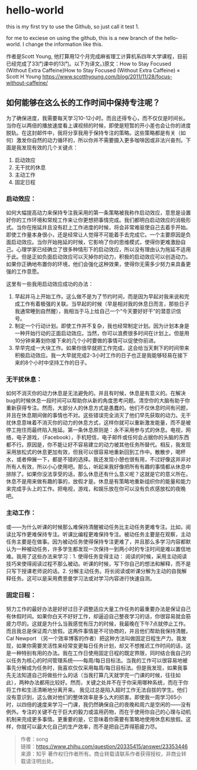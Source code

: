 # hello-world
this is my first try to use the Github, so just call it test 1.

for me to exciese on using the github, this is a new branch of the hello-world. I change the information like this.


作者是Scott Young, 他打算用12个月完成麻省理工计算机系四年大学课程，目前已经完成了33门课中的13门。以下为译文。)原文：How to Stay Focused (Without Extra Caffeine)How to Stay Focused (Without Extra Caffeine) « Scott H Young
https://www.scotthyoung.com/blog/2011/11/28/focus-without-caffeine/

## 如何能够在这么长的工作时间中保持专注呢？
为了确保进度，我需要每天学习10-12小时。而且还得专心，而不仅仅是时间长。当你在以两倍的播放速度看上课视频的时候，即使是短暂的开小差也会让你的进度脱轨。在这封邮件中，我将分享我用于保持专注的策略。这些策略都是有关（如何）激发你自然的动力循环的，所以你并不需要摄入更多咖啡因或非法兴奋剂。下面是我发现有效的几个关键点：
1. 启动效应
2. 无干扰的休息
3. 主动工作
4. 固定日程  
     
     
### 启动效应：
如何大幅提高动力来保持专注我采用的第一条策略被我称作启动效应，意思是设置好你的工作环境和常规工作来让你更想把事情完成。我们都明白启动效应的消极形式。当你在拖延并且没有赶上工作进度的时候，将会非常难驱使自己去着手开始。即使工作量本身很小，还是经常让人觉得不可能着手去完成它。一个主要原因是负面启动效应。当你开始拖延的时候，它影响了你的思维模式，使得你更难激励自己。心理学家已经确立了很多种情形下的启动效应，所以没有理由认为拖延不适用于此。但是正如负面启动效应可以灭掉你的动力，积极的启动效应可以创造动力。如果你正确地布置你的环境，他们会强化这种效果，使得你无需多少努力来具备更强的工作意愿。  

这里有一些我用启动效应成功的办法：
1. 早起并马上开始工作。这么做不是为了节约时间，而是因为早起对我来说和完成工作有着极强的关联。当早起的时候（早是相对我的休息日而言，那些日子我通常睡到自然醒），我相当于马上给自己一个“今天要好好干”的潜意识信号。
2. 制定一个行动计划。即使工作并不复杂，我也经常制定计划。因为计划本身是一种开始行动的正面启动效应。当然，你可以浪费很多时间在计划上。但是用10分钟来筹划你接下来的几个小时要做的事情可以促使你前进。
3. 早早完成一大块工作。如果你很早就把工作完成，这会给当天剩下的时间带来积极启动效应。我一大早就完成2-3小时工作的日子也正是我能够轻易在接下来的8个小时中坚持工作的日子。

### 无干扰休息：
如何不消灭你的动力休息是无法避免的。并且有时候，休息是有意义的。在解决bug的时候休息一段时间可以帮助你从新的角度思考问题。清空你的大脑有助于你重新获得专注。然而，大部分人的休息方式是愚蠢的。他们不仅休息时间有问题，并且在休息期间做的事情也不对。这些错误完全消灭了他们早先获取的动力。无干扰休息意味着不消灭你的动力的休息方式，这样你就可以重新激发能量，而不是被停工拖住而最终陷入拖延。第一条休息原则是：永不采用参与式的休息。电视，网络，电子游戏，（Facebook），手机短信，电子邮件或任何会占据你的头脑的东西都不行。原因是，你不能让好不容易建立的动力被其他任务所替代。相反，我发现采用放松式的休息更加有效，但我可以很容易地重新回到工作中。散散步，喝杯水，或者伸展一下，都是不错的选择。我还发现小憩也很有用，不过好像这并非对所有人有效，所以小心使用吧。那么，听起来我好像把所有有趣的事情都从休息中排除了。如果你没法享受的话，那么休息还有什么意义呢？这就是它的意义所在。休息不是用来做有趣的事的，放假才是。休息是有策略地重新组织你的能量和能力来完成手头上的工作。把电视，游戏，和娱乐放在你可以没有负疚感放松的夜晚吧。  

### 主动工作：
或——为什么听课的时候那么难保持清醒被动任务比主动任务更难专注。比如，阅读比写作更难保持专注。听课比编程更难保持专注。被动任务主要是在观察，主动任务主要是在做事。因为被动任务使得保持专注更难了，并且那么多学习内容都默认为一种被动任务，许多学生都发现一次保持一到两小时的专注时间是难以置信地难。我用了这些办法来学习：1. 使得任务变得主动： 阅读的时候，采用主动阅读技巧来使得阅读过程不那么被动。听课的时候，写下你自己的想法和解释，而不是只写下授课老师说的话。2. 分解主动任务。将长阅读或听课分解为主动的自我解释任务。这可以是采用费恩曼学习法或对学习内容进行快速自测。  


### 固定日程：
努力工作的最好办法是好好过日子调整适应大量工作任务的最重要办法是保证自己有休假时间。如果你白天不好好工作，却逼迫自己整夜学习的话，你很容易就会筋疲力尽的。这就是为什么当我感觉有压力的时候，我最晚在下午7点就停止工作。而且我总是保证周六放假。这两件事情是不可协商的，并且他们帮助我保持清醒。Cal Newport （另一个效率博客的作者）把这种方法叫做固定日程生产力。我发现，如果你需要灵活性来经常变更每日任务计划，却又不想推迟工作时间的话，这是一种特别有用的办法。我在工作日使用固定日程的既定界限，同时结合我自己的以任务为核心的时间管理系统——每周/每日目标法。当我的工作可以很容易地被事先分解成为任务时，我喜欢仅仅采用每周/每日目标法。但是我发现，如果我事先无法知道自己将做些什么的话（当我打算几天就学完一门课的时候，往往如此），两种办法都用比较好。然而，关键之处并不在于你采用哪种系统，而在于你将工作和生活清晰地分离开来。
我见过总是陷入超时工作无法自拔的学生。他们没有意识到，这么做对他们的整体效率是多么大的损害。即使我一周学习65小时，以四倍的速度来学习一门课，我仍然确保自己的夜晚和周六是空闲的——没有例外。专注的关键不在于巨大的毅力或滥用药物，而在于使用你自己的心理与动机机制来完成更多事情。更重要的是，它意味着你需要有策略地使用休息和放假。这样，你就可以最大化自己的生产效率，而不是把自己弄得筋疲力尽。

>作者：song  
>链接：https://www.zhihu.com/question/20335415/answer/23353446  
>来源：知乎
>著作权归作者所有。商业转载请联系作者获得授权，非商业转载请注明出处。
